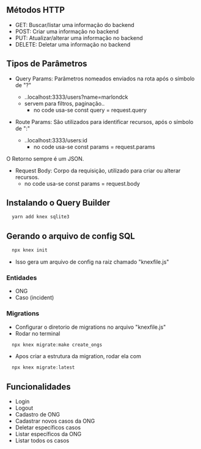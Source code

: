 ## Métodos HTTP
  
* GET: Buscar/listar uma informação do backend
* POST: Criar uma informação no backend
* PUT: Atualizar/alterar uma informação no backend
* DELETE: Deletar uma informação no backend


## Tipos de Parâmetros
* Query Params: Parâmetros nomeados enviados na rota após o símbolo de "?"
  - ..localhost:3333/users?name=marlondck
  - servem para filtros, paginação..
    - no code usa-se const query = request.query

* Route Params: São utilizados para identificar recursos, após o símbolo de ":"
  - ..localhost:3333/users:id
      - no code usa-se const params = request.params

O Retorno sempre é um JSON.

* Request Body: Corpo da requisição, utilizado para criar ou alterar recursos.
  - no code usa-se const params = request.body


## Instalando o Query Builder
```javascript
  yarn add knex sqlite3
```

## Gerando o arquivo de config SQL
```javascript
  npx knex init
```
- Isso gera um arquivo de config na raiz chamado "knexfile.js"

### Entidades
- ONG
- Caso (incident)

### Migrations
- Configurar o diretorio de migrations no arquivo "knexfile.js"
- Rodar no terminal
```javascript
  npx knex migrate:make create_ongs
```
-  Apos criar a estrutura da migration, rodar ela com 
```javascript
  npx knex migrate:latest 
```

## Funcionalidades
- Login
- Logout
- Cadastro de ONG
- Cadastrar novos casos da ONG
- Deletar específicos casos
- Listar específicos da ONG
- Listar todos os casos
